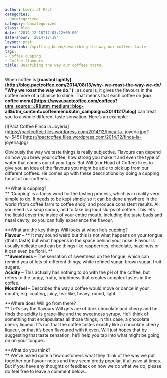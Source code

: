 ```yaml
---
author: Lowri at Pact
categories:
- Uncategorized
category: Uncategorized
class: blog
date: '2014-12-18T17:03:12+00:00'
date-shown: '2014-12-18'
layout: post
permalink: /spilling_beans/describing-the-way-our-coffees-taste
tags:
- Coffee cupping
- Coffee flavours
title: Describing the way our coffees taste.
---
```


When coffee is **[roasted lightly](http://blog.pactcoffee.com/2014/08/13/why-
we-roast-the-way-we-do/ "Why we roast the way we do.")** , as ours is, it
gives the flavours in the coffee more of a chance to shine. That means that
each coffee on **[our coffee
menu](https://www.pactcoffee.com/coffees?utm_source=JR&utm_medium=blog-
all&utm_content=coffeemenu&utm_campaign=20141217blog)** can treat you to a
whole different taste sensation. Here’s an example:

[![Pact Coffee Finca la
Joyeria](https://pactcoffee.files.wordpress.com/2014/12/finca-la-
joyeria.jpg?w=545)](https://pactcoffee.files.wordpress.com/2014/12/finca-la-
joyeria.jpg)

Obviously the way we taste things is really subjective. Flavours can depend on
how you brew your coffee, how strong you make it and even the type of water
that comes our of your taps. But Will (our Head of Coffee) likes to give you
an idea of the flavours you might be able to pick up from our different
coffees. He comes up with these descriptions by doing a cupping for all of our
coffees…

**What is cupping?  
** ‘Cupping’ is a fancy word for the tasting process, which is in reality very
simple to do. It needs to be kept simple so it can be done anywhere in the
world (from coffee farm to coffee shop) and produce consistent results. All
you need is a soup spoon, and to take big loud slurps of coffee. This lets the
liquid cover the inside of your entire mouth, including the taste buds and
nasal cavity, so you can fully experience the flavour.

**What are the key things Will looks at when he’s cupping?  
**Flavour** – ** It may sound weird but this is not what happens on your
tongue (that’s taste) but what happens in the space behind your nose. Flavour
is usually delicate and can be things like raspberries, chocolate, hazelnuts
or it can even be floral. **  
****Sweetness** – The sensation of sweetness on the tongue, which can remind
you of lots of different things; white refined sugar, brown sugar, fruit
sugars.  
**Acidity** – This actually has nothing to do with the pH of the coffee, but
refers to the tangy, fruity, brightness that creates complex tastes in the
coffee.  
**Mouthfeel** – Describes the way a coffee would move or dance in your mouth,
e.g. coating, juicy, tea-like, heavy, round, light.

**Where does Will go from there?  
** Let’s say the flavours Will gets are of dark chocolate and cherry and he
finds the acidity is grape-like and the sweetness syrupy. He’ll think of
something that encapsulates all those things, in this case, a chocolate cherry
liqueur. It’s not that the coffee tastes exactly like a chocolate cherry
liqueur, or that it’s been flavoured with it even. Will just hopes that by
suggesting that taste sensation, he’ll help you tap into what might be going
on on your tongue…

**What do you think?  
** We’ve asked quite a few customers what they think of the way we put
together our flavour notes and they seem pretty popular, if allusive at times.
But if you have any thoughts or feedback on how we do what we do, please do
feel free to leave a comment below…